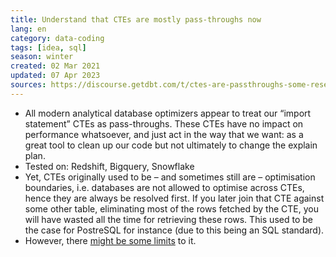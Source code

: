 ```yaml
---
title: Understand that CTEs are mostly pass-throughs now
lang: en 
category: data-coding
tags: [idea, sql]
season: winter
created: 02 Mar 2021
updated: 07 Apr 2023
sources: https://discourse.getdbt.com/t/ctes-are-passthroughs-some-research/155, https://news.ycombinator.com/item?id=7024419
---
```


- All modern analytical database optimizers appear to treat our “import statement” CTEs as pass-throughs. These CTEs have no impact on performance whatsoever, and just act in the way that we want: as a great tool to clean up our code but not ultimately to change the explain plan.
- Tested on: Redshift, Bigquery, Snowflake
- Yet, CTEs originally used to be – and sometimes still are – optimisation boundaries, i.e. databases are not allowed to optimise across CTEs, hence they are always be resolved first. If you later join that CTE against some other table, eliminating most of the rows fetched by the CTE, you will have wasted all the time for retrieving these rows. This used to be the case for PostreSQL for instance (due to this being an SQL standard).
- However, there [might be some limits](https://medium.com/@AtheonAnalytics/snowflake-query-optimiser-unoptimised-cf0223bdd136) to it.

